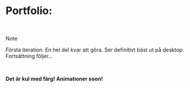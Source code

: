# Portfolio:

<br>

> [!NOTE]  
> Första iteration. En hel del kvar att göra. Ser definitivt bäst ut på desktop. Fortsättning följer...

<br>

**Det är kul med färg! Animationer soon!**
